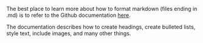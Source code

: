 The best place to learn more about how to format markdown (files ending in .md) is to refer to the Github documentation [here](https://docs.github.com/en/get-started/writing-on-github/getting-started-with-writing-and-formatting-on-github/basic-writing-and-formatting-syntax). 

The documentation describes how to create headings, create bulleted lists, style text, include images, and many other things.

